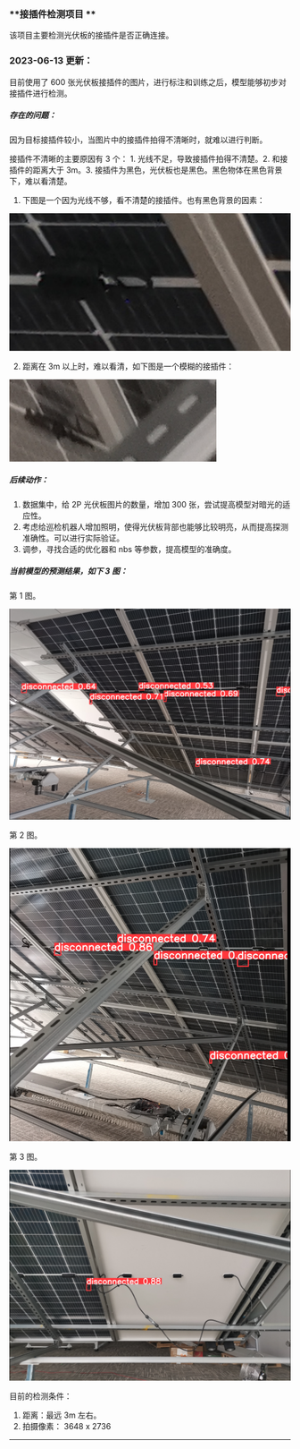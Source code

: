 ### **接插件检测项目 **

该项目主要检测光伏板的接插件是否正确连接。



### 2023-06-13 更新：

目前使用了 600 张光伏板接插件的图片，进行标注和训练之后，模型能够初步对接插件进行检测。



##### 存在的问题：

因为目标接插件较小，当图片中的接插件拍得不清晰时，就难以进行判断。

接插件不清晰的主要原因有 3 个： 1. 光线不足，导致接插件拍得不清楚。2. 和接插件的距离大于 3m。3. 接插件为黑色，光伏板也是黑色。黑色物体在黑色背景下，难以看清楚。

1. 下图是一个因为光线不够，看不清楚的接插件。也有黑色背景的因素：

![image-20230613192623354](assets/image-20230613192623354.png)

2. 距离在 3m 以上时，难以看清，如下图是一个模糊的接插件：

![image-20230613183831426](assets/image-20230613183831426.png)

##### 后续动作：

1. 数据集中，给 2P 光伏板图片的数量，增加 300 张，尝试提高模型对暗光的适应性。
2. 考虑给巡检机器人增加照明，使得光伏板背部也能够比较明亮，从而提高探测准确性。可以进行实际验证。
3. 调参，寻找合适的优化器和 nbs 等参数，提高模型的准确度。



##### 当前模型的预测结果，如下 3 图：

第 1 图。

<img src="assets/image-20230614093018991.png" alt="image-20230614093018991" style="zoom:67%;" />

第 2 图。

<img src="assets/image-20230614092555578.png" alt="image-20230614092555578" style="zoom:67%;" />

第 3 图。

<img src="assets/image-20230614092810481.png" alt="image-20230614092810481" style="zoom: 67%;" />

目前的检测条件：

1. 距离：最远 3m 左右。
2. 拍摄像素： 3648 x 2736



--------------------------------------------------------------------------------------------------------------------------------------

### 




